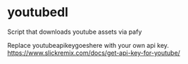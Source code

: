 # youtubedl
Script that downloads youtube assets via pafy

Replace youtubeapikeygoeshere with your own api key.
https://www.slickremix.com/docs/get-api-key-for-youtube/
